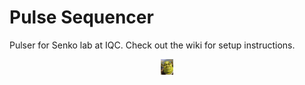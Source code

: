 # Pulse Sequencer
Pulser for Senko lab at IQC. Check out the wiki for setup instructions.
<p align="center">
<img height="25" src=shrek.jpg>
</p>
